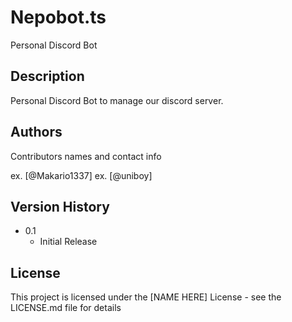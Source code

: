 # Nepobot.ts

Personal Discord Bot

## Description

Personal Discord Bot to manage our discord server.

## Authors

Contributors names and contact info

ex. [@Makario1337]
ex. [@uniboy]

## Version History

* 0.1
    * Initial Release

## License

This project is licensed under the [NAME HERE] License - see the LICENSE.md file for details
